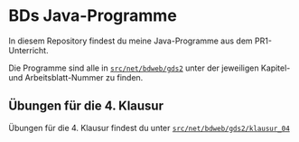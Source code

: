 # BDs Java-Programme

In diesem Repository findest du meine Java-Programme aus dem PR1-Unterricht.

Die Programme sind alle in [```src/net/bdweb/gds2```](src/net/bdweb/gds2)
unter der jeweiligen Kapitel- und Arbeitsblatt-Nummer zu finden.

## Übungen für die 4. Klausur

Übungen für die 4. Klausur findest du unter [```src/net/bdweb/gds2/klausur_04```](src/net/bdweb/gds2/klausur_04)